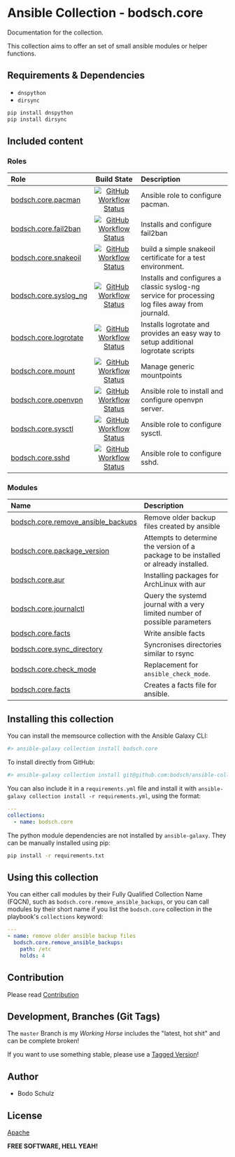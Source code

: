 # Ansible Collection - bodsch.core

Documentation for the collection.

This collection aims to offer an set of small ansible modules or helper functions.


## Requirements & Dependencies

- `dnspython`
- `dirsync`

```bash
pip install dnspython
pip install dirsync
```

## Included content


### Roles

| Role                                                                       | Build State | Description |
|:---------------------------------------------------------------------------| :---------: | :----       |
| [bodsch.core.pacman](./roles/pacman/README.md)                             | [![GitHub Workflow Status](https://img.shields.io/github/actions/workflow/status/bodsch/ansible-collection-core/pacman.yml?branch=main)][pacman] | Ansible role to configure pacman. |
| [bodsch.core.fail2ban](./roles/fail2ban/README.md)                         | [![GitHub Workflow Status](https://img.shields.io/github/actions/workflow/status/bodsch/ansible-collection-core/fail2ban.yml?branch=main)][fail2ban] | Installs and configure fail2ban |
| [bodsch.core.snakeoil](./roles/snakeoil/README.md)                         | [![GitHub Workflow Status](https://img.shields.io/github/actions/workflow/status/bodsch/ansible-collection-core/snakeoil.yml?branch=main)][snakeoil] | build a simple snakeoil certificate for a test environment. |
| [bodsch.core.syslog_ng](./roles/syslog_ng/README.md)                       | [![GitHub Workflow Status](https://img.shields.io/github/actions/workflow/status/bodsch/ansible-collection-core/syslog_ng.yml?branch=main)][syslog_ng] | Installs and configures a classic syslog-ng service for processing log files away from journald. |
| [bodsch.core.logrotate](./roles/logrotate/README.md)                       | [![GitHub Workflow Status](https://img.shields.io/github/actions/workflow/status/bodsch/ansible-collection-core/logrotate.yml?branch=main)][logrotate] | Installs logrotate and provides an easy way to setup additional logrotate scripts |
| [bodsch.core.mount](./roles/mount/README.md)                               | [![GitHub Workflow Status](https://img.shields.io/github/actions/workflow/status/bodsch/ansible-collection-core/mount.yml?branch=main)][mount] | Manage generic mountpoints |
| [bodsch.core.openvpn](./roles/openvpn/README.md)                           | [![GitHub Workflow Status](https://img.shields.io/github/actions/workflow/status/bodsch/ansible-collection-core/openvpn.yml?branch=main)][openvpn] | Ansible role to install and configure openvpn server. |
| [bodsch.core.sysctl](./roles/sysctl/README.md)                             | [![GitHub Workflow Status](https://img.shields.io/github/actions/workflow/status/bodsch/ansible-collection-core/sysctl.yml?branch=main)][sysctl] | Ansible role to configure sysctl. |
| [bodsch.core.sshd](./roles/sshd/README.md)                                 | [![GitHub Workflow Status](https://img.shields.io/github/actions/workflow/status/bodsch/ansible-collection-core/sshd.yml?branch=main)][sshd] | Ansible role to configure sshd. |

[pacman]: https://github.com/bodsch/ansible-collection-core/actions/workflows/pacman.yml
[fail2ban]: https://github.com/bodsch/ansible-collection-core/actions/workflows/fail2ban.yml
[snakeoil]: https://github.com/bodsch/ansible-collection-core/actions/workflows/snakeoil.yml
[syslog_ng]: https://github.com/bodsch/ansible-collection-core/actions/workflows/syslog_ng.yml
[logrotate]: https://github.com/bodsch/ansible-collection-core/actions/workflows/logrotate.yml
[mount]: https://github.com/bodsch/ansible-collection-core/actions/workflows/mount.yml
[openvpn]: https://github.com/bodsch/ansible-collection-core/actions/workflows/openvpn.yml
[sysctl]: https://github.com/bodsch/ansible-collection-core/actions/workflows/sysctl.yml
[sshd]: https://github.com/bodsch/ansible-collection-core/actions/workflows/sshd.yml

### Modules

| Name                      | Description |
|:--------------------------|:----|
| [bodsch.core.remove_ansible_backups](./plugins/modules/remove_ansible_backups.py) | Remove older backup files created by ansible |
| [bodsch.core.package_version](./plugins/modules/package_version.py)               | Attempts to determine the version of a package to be installed or already installed. |
| [bodsch.core.aur](./plugins/modules/aur.py)                                       | Installing packages for ArchLinux with aur |
| [bodsch.core.journalctl](./plugins/modules/journalctl.py)                         | Query the systemd journal with a very limited number of possible parameters |
| [bodsch.core.facts](./plugins/modules/facts.py)                                   | Write ansible facts |
| [bodsch.core.sync_directory](./plugins/modules/sync_directory.py)                 | Syncronises directories similar to rsync |
| [bodsch.core.check_mode](./plugins/modules/check_mode.py)                         | Replacement for `ansible_check_mode`. |
| [bodsch.core.facts](./plugins/modules/facts.py)                                   | Creates a facts file for ansible. |



## Installing this collection

You can install the memsource collection with the Ansible Galaxy CLI:

```bash
#> ansible-galaxy collection install bodsch.core
```

To install directly from GitHub:

```bash
#> ansible-galaxy collection install git@github.com:bodsch/ansible-collection-core.git
```


You can also include it in a `requirements.yml` file and install it with `ansible-galaxy collection install -r requirements.yml`, using the format:

```yaml
---
collections:
  - name: bodsch.core
```

The python module dependencies are not installed by `ansible-galaxy`.  They can
be manually installed using pip:

```bash
pip install -r requirements.txt
```

## Using this collection


You can either call modules by their Fully Qualified Collection Name (FQCN), such as `bodsch.core.remove_ansible_backups`, 
or you can call modules by their short name if you list the `bodsch.core` collection in the playbook's `collections` keyword:



```yaml
---
- name: remove older ansible backup files
  bodsch.core.remove_ansible_backups:
    path: /etc
    holds: 4
```


## Contribution

Please read [Contribution](CONTRIBUTING.md)

## Development,  Branches (Git Tags)

The `master` Branch is my *Working Horse* includes the "latest, hot shit" and can be complete broken!

If you want to use something stable, please use a [Tagged Version](https://github.com/bodsch/ansible-collection-core/tags)!


## Author

- Bodo Schulz

## License

[Apache](LICENSE)

**FREE SOFTWARE, HELL YEAH!**
